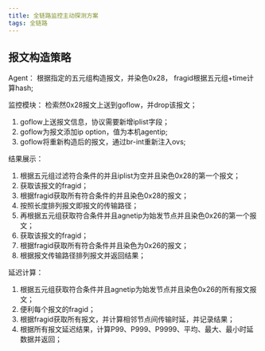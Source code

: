 ```yaml
---
title: 全链路监控主动探测方案
tags: 全链路
---
```



## 报文构造策略
Agent：
根据指定的五元组构造报文，并染色0x28， fragid根据五元组+time计算hash;

监控模块：
检索然0x28报文上送到goflow，并drop该报文；
1. goflow上送报文信息，协议需要新增iplist字段；
2. goflow为报文添加ip option，值为本机agentip;
3. goflow将重新构造后的报文，通过br-int重新注入ovs;

结果展示：
1. 根据五元组过滤符合条件的并且iplist为空并且染色0x28的第一个报文；
2. 获取该报文的fragid；
3. 根据fragid获取所有符合条件的并且染色0x28的报文；
4. 按照长度排列报文即报文的传输路径；
5. 再根据五元组获取符合条件并且agnetip为始发节点并且染色0x26的第一个报文；
6. 获取该报文的fragid；
7. 根据fragid获取所有符合条件并且染色为0x26的报文；
8. 根据报文传输路径排列报文并返回结果；

延迟计算：
 1. 根据五元组获取符合条件并且agnetip为始发节点并且染色0x26的所有报文报文；
 2. 便利每个报文的fragid；
 3. 根据fragid获取所有报文，并计算相邻节点间传输时延，并记录结果；
 4. 根据所有报文延迟结果，计算P99、P999、P9999、平均、最大、最小时延数据并返回；
 